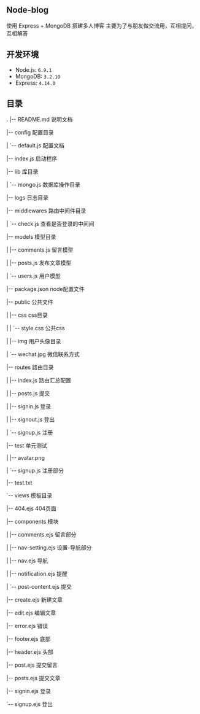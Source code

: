 ## Node-blog

使用 Express + MongoDB 搭建多人博客
主要为了与朋友做交流用，互相提问，互相解答

## 开发环境

- Node.js: `6.9.1`
- MongoDB: `3.2.10`
- Express: `4.14.0`

## 目录
.
|-- README.md  			说明文档

|-- config		配置目录

|   `-- default.js		配置文档

|-- index.js			启动程序

|-- lib			库目录

|   `-- mongo.js		数据库操作目录

|-- logs		日志目录

|-- middlewares		路由中间件目录

|   `-- check.js		查看是否登录的中间间

|-- models		模型目录

|   |-- comments.js		留言模型

|   |-- posts.js		发布文章模型

|   `-- users.js		用户模型

|-- package.json		node配置文件

|-- public		公共文件

|   |-- css		    css目录

|   |   `-- style.css		公共css

|   |-- img		    用户头像目录

|   `-- wechat.jpg		微信联系方式

|-- routes		路由目录

|   |-- index.js		路由汇总配置

|   |-- posts.js		提交

|   |-- signin.js		登录

|   |-- signout.js		登出

|   `-- signup.js		注册

|-- test		单元测试

|   |-- avatar.png		

|   `-- signup.js		注册部分

|-- test.txt

`-- views		模板目录

|-- 404.ejs			404页面

|-- components	     模块

|   |-- comments.ejs	留言部分

|   |-- nav-setting.ejs	设置-导航部分

|   |-- nav.ejs		导航

|   |-- notification.ejs	提醒

|   `-- post-content.ejs	提交

|-- create.ejs		新建文章

|-- edit.ejs		编辑文章

|-- error.ejs		错误

|-- footer.ejs		底部

|-- header.ejs		头部

|-- post.ejs		提交留言

|-- posts.ejs		提交文章

|-- signin.ejs		登录

`-- signup.ejs		登出



